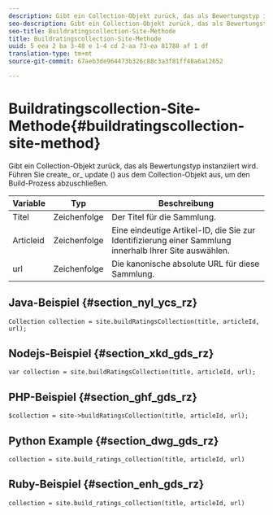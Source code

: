 ```yaml
---
description: Gibt ein Collection-Objekt zurück, das als Bewertungstyp instanziiert wird. Führen Sie create_ or_ update () aus dem Collection-Objekt aus, um den Build-Prozess abzuschließen.
seo-description: Gibt ein Collection-Objekt zurück, das als Bewertungstyp instanziiert wird. Führen Sie create_ or_ update () aus dem Collection-Objekt aus, um den Build-Prozess abzuschließen.
seo-title: Buildratingscollection-Site-Methode
title: Buildratingscollection-Site-Methode
uuid: 5 eea 2 ba 3-48 e 1-4 cd 2-aa 73-ea 81788 af 1 df
translation-type: tm+mt
source-git-commit: 67aeb3de964473b326c88c3a3f81ff48a6a12652

---
```



# Buildratingscollection-Site-Methode{#buildratingscollection-site-method}

Gibt ein Collection-Objekt zurück, das als Bewertungstyp instanziiert wird. Führen Sie create_ or_ update () aus dem Collection-Objekt aus, um den Build-Prozess abzuschließen.

| Variable | Typ | Beschreibung |
|--- |--- |--- |
| Titel | Zeichenfolge | Der Titel für die Sammlung. |
| Articleid | Zeichenfolge | Eine eindeutige Artikel-ID, die Sie zur Identifizierung einer Sammlung innerhalb Ihrer Site auswählen. |
| url | Zeichenfolge | Die kanonische absolute URL für diese Sammlung. |

## Java-Beispiel {#section_nyl_ycs_rz}

```
Collection collection = site.buildRatingsCollection(title, articleId, url); 
```

## Nodejs-Beispiel {#section_xkd_gds_rz}

```
var collection = site.buildRatingsCollection(title, articleId, url); 
```

## PHP-Beispiel {#section_ghf_gds_rz}

```
$collection = site->buildRatingsCollection(title, articleId, url); 
```

## Python Example {#section_dwg_gds_rz}

```
collection = site.build_ratings_collection(title, articleId, url) 
```

## Ruby-Beispiel {#section_enh_gds_rz}

```
collection = site.build_ratings_collection(title, articleId, url) 
```


